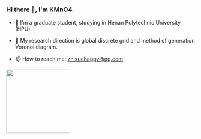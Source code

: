 ### Hi there 👋, I'm KMnO4.


- 🌱 I'm a graduate student, studying in Henan Polytechnic University (HPU).

- 💬 My research direction is global discrete grid and method of generation Voronoi diagram.

- 📫 How to reach me:  zhixuehappy@qq.com

<div>
  <img height="170" align="left" src="https://github-readme-stats.vercel.app/api?username=KMnO4-zx&count_private=true&include_all_commits=true" />
<!--   <img src="https://github-readme-stats.vercel.app/api/top-langs/?username=KMnO4-zx&hide_langs_below=1&theme=default&line_height=27&layout=compact" /> -->
</div>
